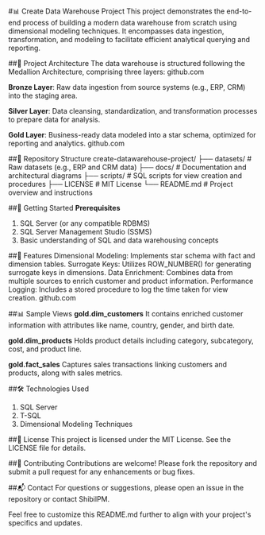 #📊 Create Data Warehouse Project
This project demonstrates the end-to-end process of building a modern data warehouse from scratch using dimensional modeling techniques. It encompasses data ingestion, transformation, and modeling to facilitate efficient analytical querying and reporting.

##🧱 Project Architecture
The data warehouse is structured following the Medallion Architecture, comprising three layers:
github.com

**Bronze Layer**: Raw data ingestion from source systems (e.g., ERP, CRM) into the staging area.

**Silver Layer**: Data cleansing, standardization, and transformation processes to prepare data for analysis.

**Gold Layer**: Business-ready data modeled into a star schema, optimized for reporting and analytics.
github.com

##📁 Repository Structure
create-datawarehouse-project/
├── datasets/           # Raw datasets (e.g., ERP and CRM data)
├── docs/               # Documentation and architectural diagrams
├── scripts/            # SQL scripts for view creation and procedures
├── LICENSE             # MIT License
└── README.md           # Project overview and instructions

##🚀 Getting Started
**Prerequisites**
1. SQL Server (or any compatible RDBMS)
2. SQL Server Management Studio (SSMS)
3. Basic understanding of SQL and data warehousing concepts

##🧾 Features
Dimensional Modeling: Implements star schema with fact and dimension tables.
Surrogate Keys: Utilizes ROW_NUMBER() for generating surrogate keys in dimensions.
Data Enrichment: Combines data from multiple sources to enrich customer and product information.
Performance Logging: Includes a stored procedure to log the time taken for view creation.
github.com

##📊 Sample Views
**gold.dim_customers**
It contains enriched customer information with attributes like name, country, gender, and birth date.

**gold.dim_products**
Holds product details including category, subcategory, cost, and product line.

**gold.fact_sales**
Captures sales transactions linking customers and products, along with sales metrics.

##🛠️ Technologies Used
1. SQL Server
2. T-SQL
3. Dimensional Modeling Techniques

##📄 License
This project is licensed under the MIT License. See the LICENSE file for details.

##🤝 Contributing
Contributions are welcome! Please fork the repository and submit a pull request for any enhancements or bug fixes.

##📬 Contact
For questions or suggestions, please open an issue in the repository or contact ShibilPM.

Feel free to customize this README.md further to align with your project's specifics and updates.
